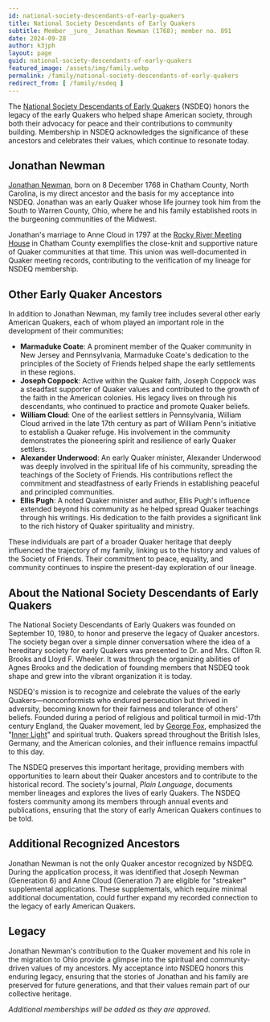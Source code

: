 ```yaml
---
id: national-society-descendants-of-early-quakers
title: National Society Descendants of Early Quakers
subtitle: Member _jure_ Jonathan Newman (1768); member no. 891
date: 2024-09-28
author: k3jph
layout: page
guid: national-society-descendants-of-early-quakers
featured_image: /assets/img/family.webp
permalink: /family/national-society-descendants-of-early-quakers
redirect_from: [ /family/nsdeq ]
---
```


The [National Society Descendants of Early Quakers](http://www.earlyquakers.org)
(NSDEQ) honors the legacy of the early Quakers who helped shape American
society, through both their advocacy for peace and their contributions to
community building. Membership in NSDEQ acknowledges the significance of these
ancestors and celebrates their values, which continue to resonate today.

## Jonathan Newman

[Jonathan Newman](https://www.wikitree.com/wiki/Newman-16493), born on 8 December
1768 in Chatham County, North Carolina, is my direct ancestor and the basis for
my acceptance into NSDEQ. Jonathan was an early Quaker whose life journey took
him from the South to Warren County, Ohio, where he and his family established
roots in the burgeoning communities of the Midwest.

Jonathan's marriage to Anne Cloud in 1797 at the [Rocky River Meeting
House](https://www.rockyriverfriendsmeeting.org/) in Chatham County exemplifies
the close-knit and supportive nature of Quaker communities at that time. This
union was well-documented in Quaker meeting records, contributing to the
verification of my lineage for NSDEQ membership.

## Other Early Quaker Ancestors

In addition to Jonathan Newman, my family tree includes several other early
American Quakers, each of whom played an important role in the development of
their communities:

- **Marmaduke Coate**: A prominent member of the Quaker community in New Jersey
  and Pennsylvania, Marmaduke Coate's dedication to the principles of the
  Society of Friends helped shape the early settlements in these regions.
- **Joseph Coppock**: Active within the Quaker faith, Joseph Coppock was a
  steadfast supporter of Quaker values and contributed to the growth of the
  faith in the American colonies. His legacy lives on through his descendants,
  who continued to practice and promote Quaker beliefs.
- **William Cloud**: One of the earliest settlers in Pennsylvania, William Cloud
  arrived in the late 17th century as part of William Penn's initiative to
  establish a Quaker refuge. His involvement in the community demonstrates the
  pioneering spirit and resilience of early Quaker settlers.
- **Alexander Underwood**: An early Quaker minister, Alexander Underwood was
  deeply involved in the spiritual life of his community, spreading the
  teachings of the Society of Friends. His contributions reflect the commitment
  and steadfastness of early Friends in establishing peaceful and principled
  communities.
- **Ellis Pugh**: A noted Quaker minister and author, Ellis Pugh's influence
  extended beyond his community as he helped spread Quaker teachings through his
  writings. His dedication to the faith provides a significant link to the rich
  history of Quaker spirituality and ministry.

These individuals are part of a broader Quaker heritage that deeply influenced
the trajectory of my family, linking us to the history and values of the Society
of Friends. Their commitment to peace, equality, and community continues to
inspire the present-day exploration of our lineage.

## About the National Society Descendants of Early Quakers

The National Society Descendants of Early Quakers was founded on September 10,
1980, to honor and preserve the legacy of Quaker ancestors. The society began
over a simple dinner conversation where the idea of a hereditary society for
early Quakers was presented to Dr. and Mrs. Clifton R. Brooks and Lloyd F.
Wheeler. It was through the organizing abilities of Agnes Brooks and the
dedication of founding members that NSDEQ took shape and grew into the vibrant
organization it is today.

NSDEQ's mission is to recognize and celebrate the values of the early
Quakers—nonconformists who endured persecution but thrived in adversity,
becoming known for their fairness and tolerance of others' beliefs. Founded
during a period of religious and political turmoil in mid-17th century England,
the Quaker movement, led by [George
Fox](https://www.georgefox.edu/about/history/quakers.html), emphasized the
"[Inner Light](https://quaker.org/the-inner-light/)" and spiritual truth.
Quakers spread throughout the British Isles, Germany, and the American colonies,
and their influence remains impactful to this day.

The NSDEQ preserves this important heritage, providing members with
opportunities to learn about their Quaker ancestors and to contribute to the
historical record. The society's journal, *Plain Language*, documents member
lineages and explores the lives of early Quakers. The NSDEQ fosters community
among its members through annual events and publications, ensuring that the
story of early American Quakers continues to be told.

## Additional Recognized Ancestors

Jonathan Newman is not the only Quaker ancestor recognized by NSDEQ. During the
application process, it was identified that Joseph Newman (Generation 6) and
Anne Cloud (Generation 7) are eligible for "streaker" supplemental applications.
These supplementals, which require minimal additional documentation, could
further expand my recorded connection to the legacy of early American Quakers.

## Legacy

Jonathan Newman's contribution to the Quaker movement and his role in the
migration to Ohio provide a glimpse into the spiritual and community-driven
values of my ancestors. My acceptance into NSDEQ honors this enduring legacy,
ensuring that the stories of Jonathan and his family are preserved for future
generations, and that their values remain part of our collective heritage.

*Additional memberships will be added as they are approved.*
